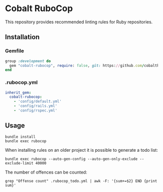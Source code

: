 # Cobalt RuboCop

This repository provides recommended linting rules for Ruby repositories.

## Installation

### Gemfile

```ruby
group :development do
  gem "cobalt-rubocop", require: false, git: https://github.com/cobalthq/cobalt-rubocop
end
```

### .rubocop.yml

```yaml
inherit_gem:
  cobalt-rubocop:
    - 'config/default.yml'
    - 'config/rails.yml'
    - 'config/rspec.yml'
```

## Usage

```shell
bundle install
bundle exec rubocop
```

When installing rules on an older project it is possible to generate a todo list:

```shell
bundle exec rubocop --auto-gen-config --auto-gen-only-exclude --exclude-limit 40000
```

The number of offences can be counted:

```shell
grep "Offense count" .rubocop_todo.yml | awk -F: '{sum+=$2} END {print sum}'
```
